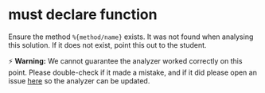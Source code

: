 # must declare function

Ensure the method `%{method/name}` exists. It was not found when
analysing this solution. If it does not exist, point this out to the student.

⚡ **Warning:** We cannot guarantee the analyzer worked correctly on this point. 
Please double-check if it made a mistake, and if it did please open an issue 
[here](https://github.com/exercism/javascript-analyzer/issues/new?assignees=&labels=%%3Abug%%3A+bug&template=incorrect-analysis.md&title=Incorrect+Analysis%%3A+) so the analyzer can be updated.
